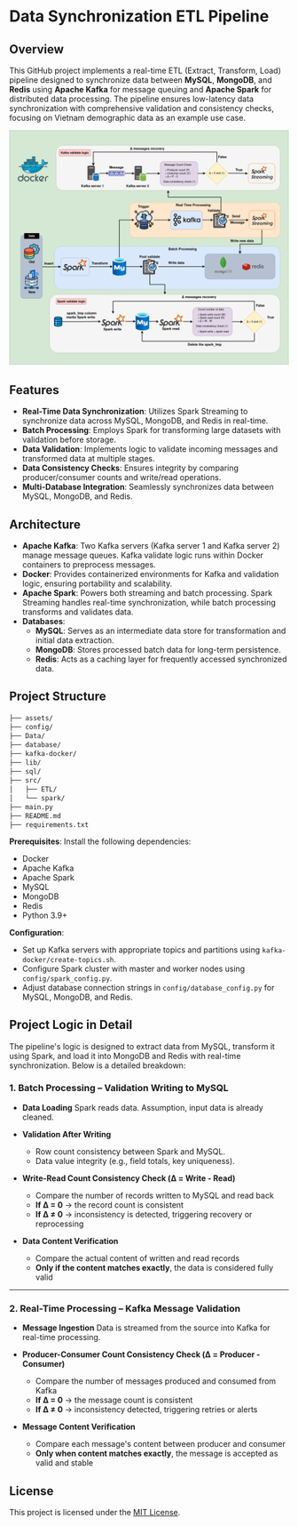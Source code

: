 # Data Synchronization ETL Pipeline

## Overview
This GitHub project implements a real-time ETL (Extract, Transform, Load) pipeline designed to synchronize data between **MySQL**, **MongoDB**, and **Redis** using **Apache Kafka** for message queuing and **Apache Spark** for distributed data processing. The pipeline ensures low-latency data synchronization with comprehensive validation and consistency checks, focusing on Vietnam demographic data as an example use case.

![Result](assets/pipeline.png)

## Features
- **Real-Time Data Synchronization**: Utilizes Spark Streaming to synchronize data across MySQL, MongoDB, and Redis in real-time.
- **Batch Processing**: Employs Spark for transforming large datasets with validation before storage.
- **Data Validation**: Implements logic to validate incoming messages and transformed data at multiple stages.
- **Data Consistency Checks**: Ensures integrity by comparing producer/consumer counts and write/read operations.
- **Multi-Database Integration**: Seamlessly synchronizes data between MySQL, MongoDB, and Redis.

## Architecture
- **Apache Kafka**: Two Kafka servers (Kafka server 1 and Kafka server 2) manage message queues. Kafka validate logic runs within Docker containers to preprocess messages.
- **Docker**: Provides containerized environments for Kafka and validation logic, ensuring portability and scalability.
- **Apache Spark**: Powers both streaming and batch processing. Spark Streaming handles real-time synchronization, while batch processing transforms and validates data.
- **Databases**:
  - **MySQL**: Serves as an intermediate data store for transformation and initial data extraction.
  - **MongoDB**: Stores processed batch data for long-term persistence.
  - **Redis**: Acts as a caching layer for frequently accessed synchronized data.

## Project Structure
```
├── assets/                 
├── config/                
├── Data/                  
├── database/             
├── kafka-docker/          
├── lib/                 
├── sql/                  
├── src/
│   ├── ETL/               
│   └── spark/            
├── main.py                
├── README.md              
├── requirements.txt       

```

**Prerequisites**: Install the following dependencies:
   - Docker
   - Apache Kafka
   - Apache Spark
   - MySQL
   - MongoDB
   - Redis
   - Python 3.9+


**Configuration**:
   - Set up Kafka servers with appropriate topics and partitions using `kafka-docker/create-topics.sh`.
   - Configure Spark cluster with master and worker nodes using `config/spark_config.py`.
   - Adjust database connection strings in `config/database_config.py` for MySQL, MongoDB, and Redis.

## Project Logic in Detail
The pipeline's logic is designed to extract data from MySQL, transform it using Spark, and load it into MongoDB and Redis with real-time synchronization. Below is a detailed breakdown:

### **1. Batch Processing – Validation Writing to MySQL**

* **Data Loading**
  Spark reads data. Assumption, input data is already cleaned.

* **Validation After Writing**
  * Row count consistency between Spark and MySQL.
  * Data value integrity (e.g., field totals, key uniqueness).

* **Write-Read Count Consistency Check (Δ = Write - Read)**

  * Compare the number of records written to MySQL and read back
  * **If Δ = 0** → the record count is consistent
  * **If Δ ≠ 0** → inconsistency is detected, triggering recovery or reprocessing

* **Data Content Verification**

  * Compare the actual content of written and read records
  * **Only if the content matches exactly**, the data is considered fully valid

---

### **2. Real-Time Processing – Kafka Message Validation**

* **Message Ingestion**
  Data is streamed from the source into Kafka for real-time processing.

* **Producer-Consumer Count Consistency Check (Δ = Producer - Consumer)**

  * Compare the number of messages produced and consumed from Kafka
  * **If Δ = 0** → the message count is consistent
  * **If Δ ≠ 0** → inconsistency detected, triggering retries or alerts 

* **Message Content Verification**

  * Compare each message's content between producer and consumer
  * **Only when content matches exactly**, the message is accepted as valid and stable


## License
This project is licensed under the [MIT License](LICENSE).